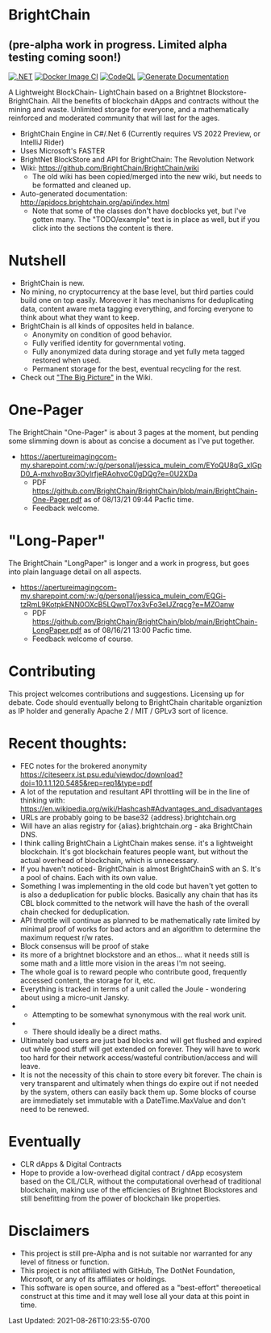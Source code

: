 # BrightChain
## (pre-alpha work in progress. Limited alpha testing coming soon!) 
[![.NET](https://github.com/BrightChain/BrightChain/actions/workflows/dotnet.yml/badge.svg)](https://github.com/BrightChain/BrightChain/actions/workflows/dotnet.yml)
[![Docker Image CI](https://github.com/BrightChain/BrightChain/actions/workflows/docker.yml/badge.svg)](https://github.com/BrightChain/BrightChain/actions/workflows/docker.yml)
[![CodeQL](https://github.com/BrightChain/BrightChain/actions/workflows/codeql-analysis.yml/badge.svg?branch=main)](https://github.com/BrightChain/BrightChain/actions/workflows/codeql-analysis.yml)
[![Generate Documentation](https://github.com/BrightChain/BrightChain/actions/workflows/generate-docs.yml/badge.svg)](https://github.com/BrightChain/BrightChain/actions/workflows/generate-docs.yml)

A Lightweight BlockChain- LightChain based on a Brightnet Blockstore- BrightChain.
All the benefits of blockchain dApps and contracts without the mining and waste.
Unlimited storage for everyone, and a mathematically reinforced and moderated community that will last for the ages.

- BrightChain Engine in C#/.Net 6 (Currently requires VS 2022 Preview, or IntelliJ Rider)
- Uses Microsoft's FASTER
- BrightNet BlockStore and API for BrightChain: The Revolution Network
- Wiki: https://github.com/BrightChain/BrightChain/wiki
  - The old wiki has been copied/merged into the new wiki, but needs to be formatted and cleaned up.
- Auto-generated documentation: http://apidocs.brightchain.org/api/index.html
  - Note that some of the classes don't have docblocks yet, but I've gotten many. The "TODO/example" text is in place as well, but if you click into the sections the content is there.

# Nutshell
- BrightChain is new.
- No mining, no cryptocurrency at the base level, but third parties could build one on top easily. Moreover it has mechanisms for deduplicating data, content aware meta tagging everything, and forcing everyone to think about what they want to keep.
- BrightChain is all kinds of opposites held in balance.
  - Anonymity on condition of good behavior.
  - Fully verified identity for governmental voting.
  - Fully anonymized data during storage and yet fully meta tagged restored when used.
  - Permanent storage for the best, eventual recycling for the rest.
- Check out ["The Big Picture"](https://github.com/BrightChain/BrightChain/wiki/Big-Picture) in the Wiki.

# One-Pager
The BrightChain "One-Pager" is about 3 pages at the moment, but pending some slimming down is about as concise a document as I've put together.
- https://apertureimagingcom-my.sharepoint.com/:w:/g/personal/jessica_mulein_com/EYoQU8qG_xlGpD0_A-mxhvoBqv3OylrfjeRAohvoC0gDQg?e=0U2XDa
  - PDF https://github.com/BrightChain/BrightChain/blob/main/BrightChain-One-Pager.pdf as of 08/13/21 09:44 Pacfic time.
  - Feedback welcome.

# "Long-Paper"
The BrightChain "LongPaper" is longer and a work in progress, but goes into plain language detail on all aspects.
- https://apertureimagingcom-my.sharepoint.com/:w:/g/personal/jessica_mulein_com/EQGi-tzRmL9KotpkENN0OXcB5LQwpT7ox3vFo3eIJZrqcg?e=MZOanw
  - PDF https://github.com/BrightChain/BrightChain/blob/main/BrightChain-LongPaper.pdf as of 08/16/21 13:00 Pacfic time.
  - Feedback welcome of course.

# Contributing
This project welcomes contributions and suggestions. Licensing up for debate. Code should eventually belong to BrightChain charitable organiztion as IP holder and generally Apache 2 / MIT / GPLv3 sort of licence.

# Recent thoughts:
 - FEC notes for the brokered anonymity https://citeseerx.ist.psu.edu/viewdoc/download?doi=10.1.1.120.5485&rep=rep1&type=pdf
 - A lot of the reputation and resultant API throttling will be in the line of thinking with: https://en.wikipedia.org/wiki/Hashcash#Advantages_and_disadvantages
 - URLs are probably going to be base32 {address}.brightchain.org
 - Will have an alias registry for {alias}.brightchain.org - aka BrightChain DNS.
 - I think calling BrightChain a LightChain makes sense. it's a lightweight blockchain. It's got blockchain features people want, but without the actual overhead of blockchain, which is unnecessary.
 - If you haven't noticed- BrightChain is almost BrightChainS with an S. It's a pool of chains. Each with its own value.
 - Something I was implementing in the old code but haven't yet gotten to is also a deduplication for public blocks. Basically any chain that has its CBL block committed to the network will have the hash of the overall chain checked for deduplication.
 - API throttle will continue as planned to be mathematically rate limited by minimal proof of works for bad actors and an algorithm to determine the maximum request r/w rates.
 - Block consensus will be proof of stake
 - its more of a brightnet blockstore and an ethos... what it needs still is some math and a little more vision in the areas I'm not seeing.
 - The whole goal is to reward people who contribute good, frequently accessed content, the storage for it, etc.
 - Everything is tracked in terms of a unit called the Joule - wondering about using a micro-unit Jansky.
 - - Attempting to be somewhat synonymous with the real work unit.
 - - There should ideally be a direct maths.
  - Ultimately bad users are just bad blocks and will get flushed and expired out while good stuff will get extended on forever. They will have to work too hard for their network access/wasteful contribution/access and will leave.
  - It is not the necessity of this chain to store every bit forever. The chain is very transparent and ultimately when things do expire out if not needed by the system, others can easily back them up. Some blocks of course are immediately set immutable with a DateTime.MaxValue and don't need to be renewed.

# Eventually
* CLR dApps & Digital Contracts
* Hope to provide a low-overhead digital contract / dApp ecosystem based on the CIL/CLR, without the computational overhead of traditional blockchain, making use of the efficiencies of Brightnet Blockstores and still benefitting from the power of blockchain like properties.

# Disclaimers
* This project is still pre-Alpha and is not suitable nor warranted for any level of fitness or function.
* This project is not affiliated with GitHub, The DotNet Foundation, Microsoft, or any of its affiliates or holdings.
* This software is open source, and offered as a "best-effort" thereoetical construct at this time and it may well lose all your data at this point in time.

<!-- this timestamp is updated by a pre-commit hook in git-hooks/pre-commit then added to .git/hooks -->
Last Updated: <time class="timestamp" timestamp="ISO 8601 string">2021-08-26T10:23:55-0700</time>
